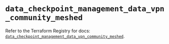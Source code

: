 # `data_checkpoint_management_data_vpn_community_meshed`

Refer to the Terraform Registry for docs: [`data_checkpoint_management_data_vpn_community_meshed`](https://registry.terraform.io/providers/checkpointsw/checkpoint/2.11.0/docs/data-sources/management_data_vpn_community_meshed).
